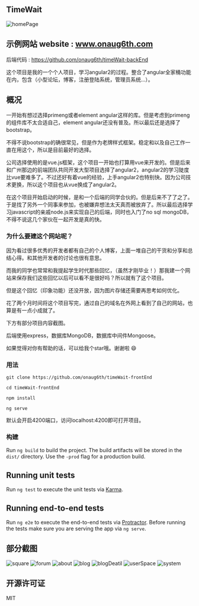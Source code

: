 ## TimeWait

<img src="http://oz1y7s5ij.bkt.clouddn.com/images/common/git-intro/homePage.jpg" alt="homePage">

## 示例网站 website : www.onaug6th.com

后端代码 : https://github.com/onaug6th/timeWait-backEnd

这个项目是我的一个个人项目，学习angular2的过程。整合了angular全家桶功能在内，包含（小型论坛，博客，注册登陆系统，管理员系统...）。

## 概况

一开始有想过选择primeng或者element angular这样的库。但是考虑到primeng的组件库不太合适自己，element angular还没有普及。所以最后还是选择了bootstrap。

不得不说bootstrap的确很常见，但是作为老牌样式框架。稳定和以及自己工作一直在用这个，所以是目前最好的选择。

公司选择使用的是vue.js框架，这个项目一开始也打算用vue来开发的。但是后来和广州那边的前端团队共同开发大型项目选择了angular2，angular2的学习陡度比vue要难多了。不过还好有着vue的经验，上手angular2也特别快。因为公司技术更换，所以这个项目也从vue换成了angular2。

在这个项目开始启动的时候，是和一个后端的同学合伙的。但是后来不了了之了。于是找了另外一个同事来参加，也被嫌弃想法太天真而被放弃了。所以最后选择学习javascript的亲戚node.js来实现自己的后端，同时也入门了no sql mongoDB，不得不说这几个家伙在一起开发是真的快。

### 为什么要建这个网站呢？

因为看过很多优秀的开发者都有自己的个人博客，上面一堆自己的干货和分享和总结心得。和其他开发者的讨论也很有意思。

而我的同学也常常和我提起学生时代那些回忆，（虽然才刚毕业！）那我建一个网站来保存我们这些回忆以后可以看不是很好吗？所以就有了这个项目。

但是这个回忆（印象功能）还没开放，因为图片存储还需要再思考如何优化。

花了两个月时间将这个项目写完，通过自己的域名在外网上看到了自己的网站，也算是有一点小成就了。

下方有部分项目内容截图。

后端使用express，数据库MongoDB，数据库中间件Mongoose。

如果觉得对你有帮助的话，可以给我个star哦。谢谢啦 😄

### 用法

```
git clone https://github.com/onaug6th/timeWait-frontEnd

cd timeWait-frontEnd

npm install 

ng serve
```
默认会开启4200端口，访问localhost:4200即可打开项目。

### 构建

Run `ng build` to build the project. The build artifacts will be stored in the `dist/` directory. Use the `-prod` flag for a production build.

## Running unit tests

Run `ng test` to execute the unit tests via [Karma](https://karma-runner.github.io).

## Running end-to-end tests

Run `ng e2e` to execute the end-to-end tests via [Protractor](http://www.protractortest.org/).
Before running the tests make sure you are serving the app via `ng serve`.

## 部分截图

<img src="http://oz1y7s5ij.bkt.clouddn.com/images/common/git-intro/square.jpg" alt="square">
<img src="http://oz1y7s5ij.bkt.clouddn.com/images/common/git-intro/forum.jpg" alt="forum">
<img src="http://oz1y7s5ij.bkt.clouddn.com/images/common/git-intro/about.jpg" alt="about">
<img src="http://oz1y7s5ij.bkt.clouddn.com/images/common/git-intro/blog.jpg" alt="blog">
<img src="http://oz1y7s5ij.bkt.clouddn.com/images/common/git-intro/blogDetail.jpg" alt="blogDeatil">
<img src="http://oz1y7s5ij.bkt.clouddn.com/images/common/git-intro/userSpace.jpg" alt="userSpace">
<img src="http://oz1y7s5ij.bkt.clouddn.com/images/common/git-intro/system.jpg" alt="system">

## 开源许可证

MIT
